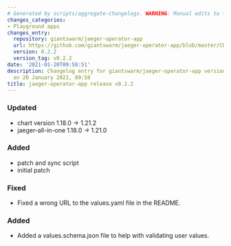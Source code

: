 ```yaml
---
# Generated by scripts/aggregate-changelogs. WARNING: Manual edits to this files will be overwritten.
changes_categories:
- Playground apps
changes_entry:
  repository: giantswarm/jaeger-operator-app
  url: https://github.com/giantswarm/jaeger-operator-app/blob/master/CHANGELOG.md#022---2021-01-20
  version: 0.2.2
  version_tag: v0.2.2
date: '2021-01-20T09:58:51'
description: Changelog entry for giantswarm/jaeger-operator-app version 0.2.2, published
  on 20 January 2021, 09:58
title: jaeger-operator-app release v0.2.2
---
```


### Updated
- chart version 1.18.0 -> 1.21.2
- jaeger-all-in-one 1.18.0 -> 1.21.0
### Added
- patch and sync script
- initial patch
### Fixed
- Fixed a wrong URL to the values.yaml file in the README.
### Added
- Added a values.schema.json file to help with validating user values.
